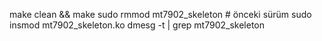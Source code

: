 make clean && make
sudo rmmod mt7902_skeleton                    # önceki sürüm
sudo insmod mt7902_skeleton.ko
dmesg -t | grep mt7902_skeleton

